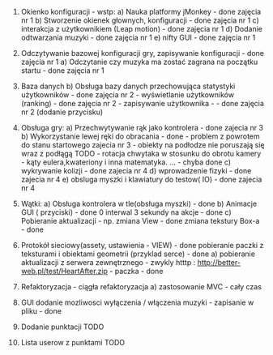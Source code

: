 1.	Okienko konfiguracji - wstp:
    a) Nauka platformy jMonkey  - done zajęcia nr 1
    b) Stworzenie okienek głownych, konfiguracji - done zajęcia nr 1
    c) interakcja z użytkownikiem (Leap motion) - done zajęcia nr 1
    d) Dodanie odtwarzania muzyki - done zajęcia nr 1
    e) nifty GUI - done zajęcia nr 1

2.	Odczytywanie bazowej konfiguracji gry, zapisywanie konfiguracji - done zajęcia nr 1
    a) Odczytanie czy muzyka ma zostać zagrana na początku startu - done zajęcia nr 1
3.  Baza danych 
    b) Obsługa bazy danych przechowująca statystyki użytkowników - done zajęcia nr 2
        - wyświetlanie użytkowników (ranking) -  done zajęcia nr 2
        - zapisywanie użytkownika - - done zajęcia nr 2 (dodanie przycisku)
4.  Obsługa gry:
    a) Przechwytywanie rąk jako kontrolera - done zajecia nr 3 
    b) Wykorzystanie lewej ręki do obracania  -  done - problem z powrotem do stanu startowego zajecia nr 3
        - obiekty na podłodze nie poruszają się wraz z podłągą TODO 
        - rotacja chwytaka w stosunku do obrotu kamery
        - kąty eulera,kwateriony i inna matematyka. ...  - chyba done
    c) wykrywanie kolizji - done zajecia nr 4
    d) wprowadzenie fizyki -  done zajecia nr 4
    e) obsluga myszki i klawiatury  do testow( IO) - done zajecia nr 4  
5.	Wątki:
    a) Obsługa kontrolera w tle(obsługa myszki) - done
    b) Animacje GUI ( przyciski) - done 0 interwal 3 sekundy na akcje - done
    c) Pobieranie aktualizacji - np. zmiana View - done zmiana tekstury Box-a - done
6.	Protokół sieciowy(assety, ustawienia - VIEW) - done pobieranie paczki z teksturami i obiektami geometrii (przyklad serce) - done
    a) pobieranie aktualizacji z serwera zewnętrznego - zwykly htttp : http://better-web.pl/test/HeartAfter.zip - paczka - done
7.	Refaktoryzacja - ciągła refaktoryzacja
    a) zastosowanie MVC - cały czas 
8.  GUI dodanie mozliwosci wyłączenia / włączenia muzyki - zapisanie w pliku - done
9.  Dodanie punktacji TODO
10.  Lista userow z punktami TODO

